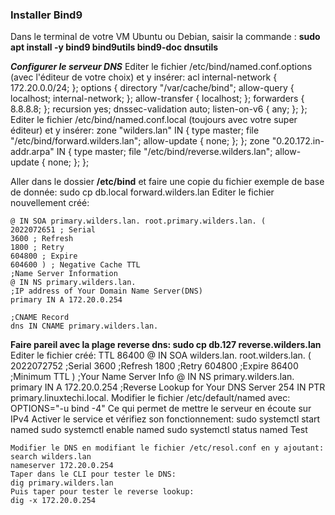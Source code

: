 ### Installer Bind9
Dans le terminal de votre VM Ubuntu ou Debian, saisir la commande : **sudo apt install -y bind9 bind9utils bind9-doc dnsutils**

_**Configurer le serveur DNS**_
Editer le fichier /etc/bind/named.conf.options (avec l'éditeur de votre choix) et y insérer:
acl internal-network {
172.20.0.0/24;
};
options {
directory "/var/cache/bind";
allow-query { localhost; internal-network; };
allow-transfer { localhost; };
forwarders { 8.8.8.8; };
recursion yes;
dnssec-validation auto;
listen-on-v6 { any; };
};
Editer le fichier /etc/bind/named.conf.local (toujours avec votre super éditeur) et y insérer:
zone "wilders.lan" IN {
type master;
file "/etc/bind/forward.wilders.lan";
allow-update { none; };
};
zone "0.20.172.in-addr.arpa" IN {
type master;
file "/etc/bind/reverse.wilders.lan";
allow-update { none; };
};

Aller dans le dossier **/etc/bind** et faire une copie du fichier exemple de base de donnée: sudo cp db.local forward.wilders.lan
Editer le fichier nouvellement créé:
```TTL 604800
@ IN SOA primary.wilders.lan. root.primary.wilders.lan. (
2022072651 ; Serial
3600 ; Refresh
1800 ; Retry
604800 ; Expire
604600 ) ; Negative Cache TTL
;Name Server Information
@ IN NS primary.wilders.lan.
;IP address of Your Domain Name Server(DNS)
primary IN A 172.20.0.254

;CNAME Record
dns IN CNAME primary.wilders.lan.
````
**Faire pareil avec la plage reverse dns: sudo cp db.127 reverse.wilders.lan**
Editer le fichier créé:
TTL 86400
@ IN SOA wilders.lan. root.wilders.lan. (
2022072752 ;Serial
3600 ;Refresh
1800 ;Retry
604800 ;Expire
86400 ;Minimum TTL
)
;Your Name Server Info
@ IN NS primary.wilders.lan.
primary IN A 172.20.0.254
;Reverse Lookup for Your DNS Server
254 IN PTR primary.linuxtechi.local.
Modifier le fichier /etc/default/named avec: OPTIONS="-u bind -4"
Ce qui permet de mettre le serveur en écoute sur IPv4
Activer le service et vérifiez son fonctionnement:
sudo systemctl start named
sudo systemctl enable named
sudo systemctl status named
Test

```_**=>> Sur une autre machine:**_
Modifier le DNS en modifiant le fichier /etc/resol.conf en y ajoutant:
search wilders.lan
nameserver 172.20.0.254
Taper dans le CLI pour tester le DNS:
dig primary.wilders.lan
Puis taper pour tester le reverse lookup:
dig -x 172.20.0.254
